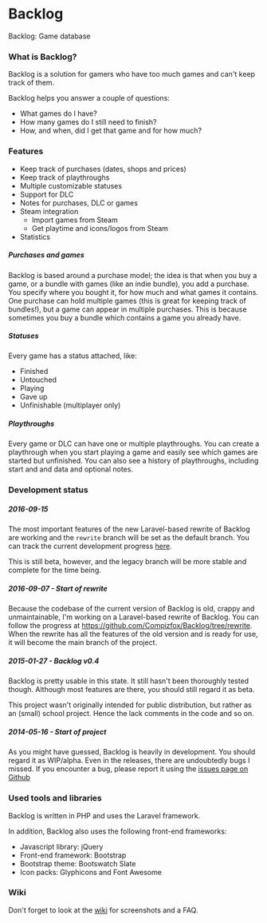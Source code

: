 Backlog
=======
Backlog: Game database

### What is Backlog?
Backlog is a solution for gamers who have too much games and can't keep track of them.

Backlog helps you answer a couple of questions:
- What games do I have?
- How many games do I still need to finish?
- How, and when, did I get that game and for how much?

### Features
- Keep track of purchases (dates, shops and prices)
- Keep track of playthroughs
- Multiple customizable statuses
- Support for DLC
- Notes for purchases, DLC or games
- Steam integration
  - Import games from Steam
  - Get playtime and icons/logos from Steam
- Statistics

##### Purchases and games
Backlog is based around a purchase model; the idea is that when you buy a game, or a bundle with games (like an indie bundle), you add a purchase. You specify where you bought it, for how much and what games it contains. One purchase can hold multiple games (this is great for keeping track of bundles!), but a game can appear in multiple purchases. This is because sometimes you buy a bundle which contains a game you already have.

##### Statuses
Every game has a status attached, like:
- Finished
- Untouched
- Playing
- Gave up
- Unfinishable (multiplayer only)

##### Playthroughs
Every game or DLC can have one or multiple playthroughs. You can create a playthrough when you start playing a game and easily see which games are started but unfinished. You can also see a history of playthroughs, including start and and data and optional notes.

### Development status
##### **2016-09-15**
The most important features of the new Laravel-based rewrite of Backlog are working and the `rewrite` branch will be set as the default branch. You can track the current development progress [here](https://github.com/Compizfox/Backlog/projects/1).

This is still beta, however, and the legacy branch will be more stable and complete for the time being.

##### **2016-09-07** - Start of rewrite
Because the codebase of the current version of Backlog is old, crappy and unmaintainable, I'm working on a Laravel-based rewrite of Backlog. You can follow the progress at https://github.com/Compizfox/Backlog/tree/rewrite. When the rewrite has all the features of the old version and is ready for use, it will become the main branch of the project.

##### **2015-01-27** - Backlog v0.4
Backlog is pretty usable in this state. It still hasn't been thoroughly tested though. Although most features are there, you should still regard it as beta.

This project wasn't originally intended for public distribution, but rather as an (small) school project. Hence the lack comments in the code and so on.

##### **2014-05-16** - Start of project
As you might have guessed, Backlog is heavily in development. You should regard it as WIP/alpha. Even in the releases, there are undoubtedly bugs I missed. If you encounter a bug, please report it using the [issues page on Github](https://github.com/Compizfox/Backlog/issues)

### Used tools and libraries
Backlog is written in PHP and uses the Laravel framework.
    
In addition, Backlog also uses the following front-end frameworks:

- Javascript library: jQuery
- Front-end framework: Bootstrap
- Bootstrap theme: Bootswatch Slate
- Icon packs: Glyphicons and Font Awesome

### Wiki
Don't forget to look at the [wiki](https://github.com/Compizfox/Backlog/wiki) for screenshots and a FAQ. 